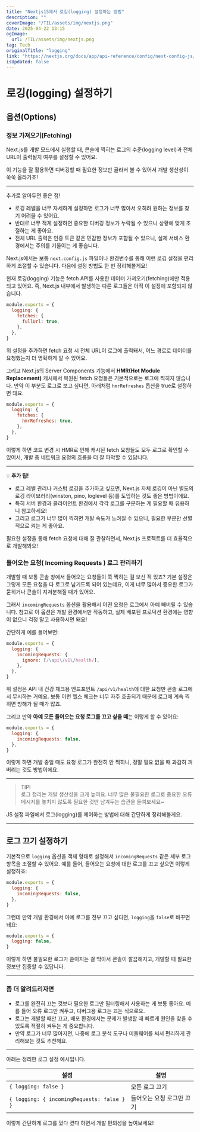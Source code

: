 ```yaml
---
title: "Nextjs15에서 로깅(logging) 설정하는 방법"
description: ""
coverImage: "/TIL/assets/img/nextjs.png"
date: 2025-04-22 13:15
ogImage: 
  url: /TIL/assets/img/nextjs.png
tag: Tech
originalTitle: "logging"
link: "https://nextjs.org/docs/app/api-reference/config/next-config-js/logging"
isUpdated: false
---
```



# 로깅(logging) 설정하기

## 옵션(Options)

### 정보 가져오기(Fetching)

Next.js를 개발 모드에서 실행할 때, 콘솔에 찍히는 로그의 수준(logging level)과 전체 URL이 출력될지 여부를 설정할 수 있어요.

이 기능을 잘 활용하면 디버깅할 때 필요한 정보만 골라서 볼 수 있어서 개발 생산성이 쑥쑥 올라가죠!

---

추가로 알아두면 좋은 점!

- 로깅 레벨을 너무 자세하게 설정하면 로그가 너무 많아서 오히려 원하는 정보를 찾기 어려울 수 있어요.
- 반대로 너무 적게 설정하면 중요한 디버깅 정보가 누락될 수 있으니 상황에 맞게 조절하는 게 좋아요.
- 전체 URL 출력은 인증 토큰 같은 민감한 정보가 포함될 수 있으니, 실제 서비스 환경에서는 주의를 기울이는 게 좋습니다.

Next.js에서는 보통 `next.config.js` 파일이나 환경변수를 통해 이런 로깅 설정을 편리하게 조절할 수 있습니다. 다음에 설정 방법도 한 번 정리해볼게요!

<!-- TIL 수평 -->
<ins class="adsbygoogle"
     style="display:block"
     data-ad-client="ca-pub-4877378276818686"
     data-ad-slot="1549334788"
     data-ad-format="auto"
     data-full-width-responsive="true"></ins>
<script>
(adsbygoogle = window.adsbygoogle || []).push({});
</script>

현재 로깅(logging) 기능은 fetch API를 사용한 데이터 가져오기(fetching)에만 적용되고 있어요. 즉, Next.js 내부에서 발생하는 다른 로그들은 아직 이 설정에 포함되지 않습니다.

```js
module.exports = {
  logging: {
    fetches: {
      fullUrl: true,
    },
  },
}
```
위 설정을 추가하면 fetch 요청 시 전체 URL이 로그에 출력돼서, 어느 경로로 데이터를 요청했는지 더 명확하게 알 수 있어요.

그리고 Next.js의 Server Components 기능에서 **HMR(Hot Module Replacement)** 캐시에서 복원된 fetch 요청들은 기본적으로는 로그에 찍히지 않습니다. 만약 이 부분도 로그로 보고 싶다면, 아래처럼 `hmrRefreshes` 옵션을 true로 설정하면 돼요.

```js
module.exports = {
  logging: {
    fetches: {
      hmrRefreshes: true,
    },
  },
}
```

이렇게 하면 코드 변경 시 HMR로 인해 캐시된 fetch 요청들도 모두 로그로 확인할 수 있어서, 개발 중 네트워크 요청의 흐름을 더 잘 파악할 수 있답니다.

---

💡 **추가 팁!**  
- 로그 레벨 관리나 커스텀 로깅을 추가하고 싶으면, Next.js 자체 로깅이 아닌 별도의 로깅 라이브러리(winston, pino, loglevel 등)를 도입하는 것도 좋은 방법이에요.  
- 특히 서버 환경과 클라이언트 환경에서 각각 로그를 구분하는 게 필요할 때 유용하니 참고하세요!  
- 그리고 로그가 너무 많이 찍히면 개발 속도가 느려질 수 있으니, 필요한 부분만 선별적으로 켜는 게 좋아요.

필요한 설정을 통해 fetch 요청에 대해 잘 관찰하면서, Next.js 프로젝트를 더 효율적으로 개발해봐요!

<!-- TIL 수평 -->
<ins class="adsbygoogle"
     style="display:block"
     data-ad-client="ca-pub-4877378276818686"
     data-ad-slot="1549334788"
     data-ad-format="auto"
     data-full-width-responsive="true"></ins>
<script>
(adsbygoogle = window.adsbygoogle || []).push({});
</script>

### 들어오는 요청( Incoming Requests ) 로그 관리하기

개발할 때 보통 콘솔 창에서 들어오는 요청들이 쭉 찍히는 걸 보신 적 있죠? 기본 설정은 그렇게 모든 요청을 다 로그로 남기도록 되어 있는데요, 이게 너무 많아서 중요한 로그가 묻히거나 콘솔이 지저분해질 때가 있어요.

그래서 `incomingRequests` 옵션을 활용해서 어떤 요청은 로그에서 아예 빼버릴 수 있습니다. 참고로 이 옵션은 개발 환경에서만 작동하고, 실제 배포된 프로덕션 환경에는 영향이 없으니 걱정 말고 사용하시면 돼요!

간단하게 예를 들어보면:

```js
module.exports = {
  logging: {
    incomingRequests: {
      ignore: [/\api\/v1\/health/],
    },
  },
}
```

위 설정은 API 내 건강 체크용 엔드포인트 `/api/v1/health`에 대한 요청만 콘솔 로그에서 무시하는 거예요. 보통 이런 헬스 체크는 너무 자주 호출되기 때문에 로그에 계속 찍히면 방해가 될 때가 많죠.

그리고 만약 **아예 모든 들어오는 요청 로그를 끄고 싶을 때**는 이렇게 할 수 있어요:

```js
module.exports = {
  logging: {
    incomingRequests: false,
  },
}
```

이렇게 하면 개발 중일 때도 요청 로그가 완전히 안 찍히니, 정말 필요 없을 때 과감히 꺼버리는 것도 방법이에요.

---

> TIP!  
> 로그 정리는 개발 생산성을 크게 높여요. 너무 많은 불필요한 로그로 중요한 오류 메시지를 놓치지 않도록 필요한 것만 남겨두는 습관을 들여보세요~

<!-- TIL 수평 -->
<ins class="adsbygoogle"
     style="display:block"
     data-ad-client="ca-pub-4877378276818686"
     data-ad-slot="1549334788"
     data-ad-format="auto"
     data-full-width-responsive="true"></ins>
<script>
(adsbygoogle = window.adsbygoogle || []).push({});
</script>

JS 설정 파일에서 로그(logging)를 제어하는 방법에 대해 간단하게 정리해볼게요.

---

## 로그 끄기 설정하기

기본적으로 `logging` 옵션을 객체 형태로 설정해서 `incomingRequests` 같은 세부 로그 항목을 조절할 수 있어요. 예를 들어, 들어오는 요청에 대한 로그를 끄고 싶으면 이렇게 설정하죠:

```js
module.exports = {
  logging: {
    incomingRequests: false,
  },
}
```

그런데 만약 개발 환경에서 아예 로그를 전부 끄고 싶다면, `logging`을 `false`로 바꾸면 돼요:

```js
module.exports = {
  logging: false,
}
```

이렇게 하면 불필요한 로그가 쏟아지는 걸 막아서 콘솔이 깔끔해지고, 개발할 때 필요한 정보만 집중할 수 있답니다.

---

### 좀 더 알려드리자면

- 로그를 완전히 끄는 것보다 필요한 로그만 필터링해서 사용하는 게 보통 좋아요. 예를 들어 오류 로그만 켜두고, 디버그용 로그는 끄는 식으로요.
- 로그는 개발할 때만 끄고, 배포 환경에서는 문제가 발생할 때 빠르게 원인을 찾을 수 있도록 적절히 켜두는 게 중요합니다.
- 만약 로그가 너무 많아지면, 나중에 로그 분석 도구나 미들웨어를 써서 편리하게 관리해보는 것도 추천해요.

---

아래는 정리한 로그 설정 예시입니다.

| 설정 | 설명                      |
|-------|---------------------------|
| `{ logging: false }` | 모든 로그 끄기            |
| `{ logging: { incomingRequests: false } }` | 들어오는 요청 로그만 끄기 |

이렇게 간단하게 로그를 껐다 켰다 하면서 개발 편의성을 높여보세요!